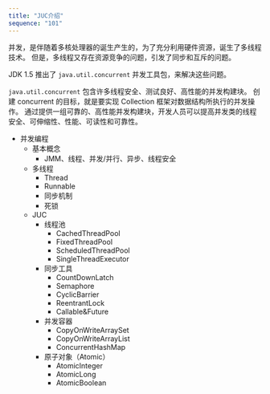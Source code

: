 ```yaml
---
title: "JUC介绍"
sequence: "101"
---
```


并发，是伴随着多核处理器的诞生产生的，为了充分利用硬件资源，诞生了多线程技术。
但是，多线程又存在资源竞争的问题，引发了同步和互斥的问题。

JDK 1.5 推出了 `java.util.concurrent` 并发工具包，来解决这些问题。

`java.util.concurrent` 包含许多线程安全、测试良好、高性能的并发构建块。
创建 concurrent 的目标，就是要实现 Collection 框架对数据结构所执行的并发操作。
通过提供一组可靠的、高性能并发构建块，开发人员可以提高并发类的线程安全、可伸缩性、性能、可读性和可靠性。

- 并发编程
    - 基本概念
        - JMM、线程、并发/并行、异步、线程安全
    - 多线程
        - Thread
        - Runnable
        - 同步机制
        - 死锁
    - JUC
        - 线程池
            - CachedThreadPool
            - FixedThreadPool
            - ScheduledThreadPool
            - SingleThreadExecutor
        - 同步工具
            - CountDownLatch
            - Semaphore
            - CyclicBarrier
            - ReentrantLock
            - Callable&Future
        - 并发容器
            - CopyOnWriteArraySet
            - CopyOnWriteArrayList
            - ConcurrentHashMap
        - 原子对象（Atomic）
            - AtomicInteger
            - AtomicLong
            - AtomicBoolean
